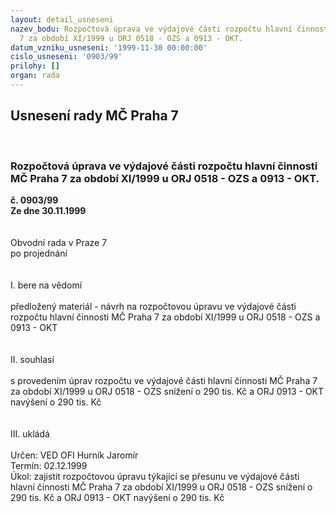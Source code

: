 ```yaml
---
layout: detail_usneseni
nazev_bodu: Rozpočtová úprava ve výdajové části rozpočtu hlavní činnosti MČ Praha
  7 za období XI/1999 u ORJ 0518 - OZS a 0913 - OKT.
datum_vzniku_usneseni: '1999-11-30 00:00:00'
cislo_usneseni: '0903/99'
prilohy: []
organ: rada
---
```

<div id="ucUsn_pList" class="usn">
	<span><h2>Usnesení rady MČ Praha 7 </h2>
<br></span><div class="standBody">
<span><h3>Rozpočtová úprava ve výdajové části rozpočtu hlavní činnosti MČ Praha 7 za období XI/1999 u ORJ 0518 - OZS a 0913 - OKT.</h3></span><div class="center">
		<strong>č. 0903/99</strong><br>
	</div>
<div class="center">
		<strong>Ze dne 30.11.1999</strong><br><br>
	</div>
<br>Obvodní rada v Praze 7<br>po projednání<br><br><br>I.	bere na vědomí<br><br> předložený materiál - návrh na rozpočtovou úpravu ve výdajové části rozpočtu hlavní činnosti MČ Praha 7 za období XI/1999 u ORJ 0518 - OZS a 0913 - OKT<br><br><br>II.  souhlasí <br><br>s provedením úprav rozpočtu ve výdajové části hlavní činnosti MČ Praha 7 za období XI/1999 u ORJ 0518 - OZS snížení o 290 tis. Kč a ORJ 0913 - OKT navýšení o 290 tis. Kč<br><br><br>III. ukládá <br><br> Určen:	     	VED OFI Hurník Jaromír<br>Termín: 02.12.1999<br>Úkol:	zajistit rozpočtovou úpravu týkající se přesunu ve výdajové části hlavní činnosti   MČ Praha 7 za období XI/1999 u ORJ 0518 - OZS snížení o 290 tis. Kč a ORJ 0913 - OKT navýšení o 290 tis. Kč<br>
</div>
</div>
